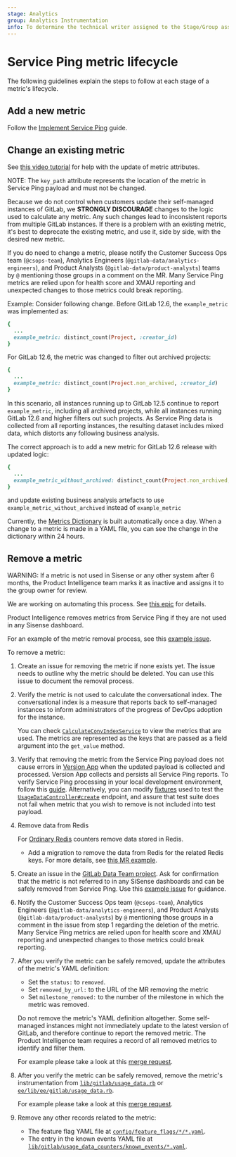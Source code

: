 ```yaml
---
stage: Analytics
group: Analytics Instrumentation
info: To determine the technical writer assigned to the Stage/Group associated with this page, see https://about.gitlab.com/handbook/product/ux/technical-writing/#assignments
---
```


# Service Ping metric lifecycle

The following guidelines explain the steps to follow at each stage of a metric's lifecycle.

## Add a new metric

Follow the [Implement Service Ping](implement.md) guide.

## Change an existing metric

See [this video tutorial](https://youtu.be/bYf3c01KCls) for help with the update of metric attributes.

NOTE:
The `key_path` attribute represents the location of the metric in Service Ping payload and must not be changed.

Because we do not control when customers update their self-managed instances of GitLab,
we **STRONGLY DISCOURAGE** changes to the logic used to calculate any metric.
Any such changes lead to inconsistent reports from multiple GitLab instances.
If there is a problem with an existing metric, it's best to deprecate the existing metric,
and use it, side by side, with the desired new metric.

If you do need to change a metric, please notify the Customer Success Ops team (`@csops-team`), Analytics Engineers (`@gitlab-data/analytics-engineers`), and Product Analysts (`@gitlab-data/product-analysts`) teams by `@` mentioning those groups in a comment on the MR.
Many Service Ping metrics are relied upon for health score and XMAU reporting and
unexpected changes to those metrics could break reporting.

Example:
Consider following change. Before GitLab 12.6, the `example_metric` was implemented as:

```ruby
{
  ...
  example_metric: distinct_count(Project, :creator_id)
}
```

For GitLab 12.6, the metric was changed to filter out archived projects:

```ruby
{
  ...
  example_metric: distinct_count(Project.non_archived, :creator_id)
}
```

In this scenario, all instances running up to GitLab 12.5 continue to report `example_metric`,
including all archived projects, while all instances running GitLab 12.6 and higher filters
out such projects. As Service Ping data is collected from all reporting instances, the
resulting dataset includes mixed data, which distorts any following business analysis.

The correct approach is to add a new metric for GitLab 12.6 release with updated logic:

```ruby
{
  ...
  example_metric_without_archived: distinct_count(Project.non_archived, :creator_id)
}
```

and update existing business analysis artefacts to use `example_metric_without_archived` instead of `example_metric`

Currently, the [Metrics Dictionary](https://metrics.gitlab.com/) is built automatically once a day. When a change to a metric is made in a YAML file, you can see the change in the dictionary within 24 hours.

## Remove a metric

WARNING:
If a metric is not used in Sisense or any other system after 6 months, the
Product Intelligence team marks it as inactive and assigns it to the group owner for review.

We are working on automating this process. See [this epic](https://gitlab.com/groups/gitlab-org/-/epics/8988) for details.

Product Intelligence removes metrics from Service Ping if they are not used in any Sisense dashboard.

For an example of the metric removal process, see this [example issue](https://gitlab.com/gitlab-org/gitlab/-/issues/388236).

To remove a metric:

1. Create an issue for removing the metric if none exists yet. The issue needs to outline why the metric should be deleted. You can use this issue to document the removal process.

1. Verify the metric is not used to calculate the conversational index. The
   conversational index is a measure that reports back to self-managed instances
   to inform administrators of the progress of DevOps adoption for the instance.

   You can check
   [`CalculateConvIndexService`](https://gitlab.com/gitlab-services/version-gitlab-com/-/blob/master/app/services/calculate_conv_index_service.rb)
   to view the metrics that are used. The metrics are represented
   as the keys that are passed as a field argument into the `get_value` method.

1. Verify that removing the metric from the Service Ping payload does not cause
   errors in [Version App](https://gitlab.com/gitlab-services/version-gitlab-com)
   when the updated payload is collected and processed. Version App collects
   and persists all Service Ping reports. To verify Service Ping processing in your local development environment, follow this [guide](https://www.youtube.com/watch?v=FS5emplabRU).
   Alternatively, you can modify [fixtures](https://gitlab.com/gitlab-services/version-gitlab-com/-/blob/master/spec/support/usage_data_helpers.rb#L540)
   used to test the [`UsageDataController#create`](https://gitlab.com/gitlab-services/version-gitlab-com/-/blob/3760ef28/spec/controllers/usage_data_controller_spec.rb#L75)
   endpoint, and assure that test suite does not fail when metric that you wish to remove is not included into test payload.

1. Remove data from Redis

   For [Ordinary Redis](implement.md#ordinary-redis-counters) counters remove data stored in Redis.

   - Add a migration to remove the data from Redis for the related Redis keys. For more details, see [this MR example](https://gitlab.com/gitlab-org/gitlab/-/merge_requests/82604/diffs).

1. Create an issue in the
   [GitLab Data Team project](https://gitlab.com/gitlab-data/analytics/-/issues).
   Ask for confirmation that the metric is not referred to in any SiSense dashboards and
   can be safely removed from Service Ping. Use this
   [example issue](https://gitlab.com/gitlab-data/analytics/-/issues/15266) for guidance.

1. Notify the Customer Success Ops team (`@csops-team`), Analytics Engineers (`@gitlab-data/analytics-engineers`), and Product Analysts (`@gitlab-data/product-analysts`) by `@` mentioning those groups in a comment in the issue from step 1 regarding the deletion of the metric.
   Many Service Ping metrics are relied upon for health score and XMAU reporting and unexpected changes to those metrics could break reporting.

1. After you verify the metric can be safely removed,
   update the attributes of the metric's YAML definition:

   - Set the `status:` to `removed`.
   - Set `removed_by_url:` to the URL of the MR removing the metric
   - Set `milestone_removed:` to the number of the
     milestone in which the metric was removed.

   Do not remove the metric's YAML definition altogether. Some self-managed
   instances might not immediately update to the latest version of GitLab, and
   therefore continue to report the removed metric. The Product Intelligence team
   requires a record of all removed metrics to identify and filter them.

   For example please take a look at this [merge request](https://gitlab.com/gitlab-org/gitlab/-/merge_requests/60149/diffs#b01f429a54843feb22265100c0e4fec1b7da1240_10_10).

1. After you verify the metric can be safely removed,
   remove the metric's instrumentation from
   [`lib/gitlab/usage_data.rb`](https://gitlab.com/gitlab-org/gitlab/-/blob/master/lib/gitlab/usage_data.rb)
   or
   [`ee/lib/ee/gitlab/usage_data.rb`](https://gitlab.com/gitlab-org/gitlab/-/blob/master/ee/lib/ee/gitlab/usage_data.rb).

   For example please take a look at this [merge request](https://gitlab.com/gitlab-org/gitlab/-/merge_requests/60149/diffs#6335dc533bd21df26db9de90a02dd66278c2390d_167_167).

1. Remove any other records related to the metric:
   - The feature flag YAML file at [`config/feature_flags/*/*.yaml`](https://gitlab.com/gitlab-org/gitlab/-/tree/master/config/feature_flags).
   - The entry in the known events YAML file at [`lib/gitlab/usage_data_counters/known_events/*.yaml`](https://gitlab.com/gitlab-org/gitlab/-/tree/master/lib/gitlab/usage_data_counters/known_events).
